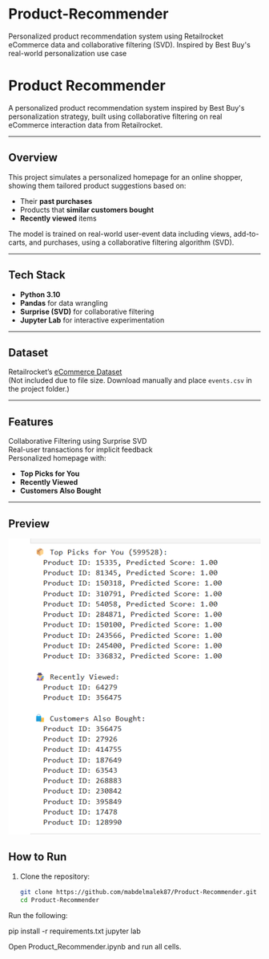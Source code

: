 # Product-Recommender
Personalized product recommendation system using Retailrocket eCommerce data and collaborative filtering (SVD). Inspired by Best Buy's real-world personalization use case
# Product Recommender

A personalized product recommendation system inspired by Best Buy's personalization strategy, built using collaborative filtering on real eCommerce interaction data from Retailrocket.

---

## Overview

This project simulates a personalized homepage for an online shopper, showing them tailored product suggestions based on:

- Their **past purchases**
- Products that **similar customers bought**
- **Recently viewed** items

The model is trained on real-world user-event data including views, add-to-carts, and purchases, using a collaborative filtering algorithm (SVD).

---

## Tech Stack

- **Python 3.10**
- **Pandas** for data wrangling
- **Surprise (SVD)** for collaborative filtering
- **Jupyter Lab** for interactive experimentation

---

## Dataset

Retailrocket’s [eCommerce Dataset](https://www.kaggle.com/datasets/retailrocket/ecommerce-dataset)  
(Not included due to file size. Download manually and place `events.csv` in the project folder.)

---

## Features

Collaborative Filtering using Surprise SVD  
Real-user transactions for implicit feedback  
Personalized homepage with:
- **Top Picks for You**
- **Recently Viewed**
- **Customers Also Bought**

---
## Preview
<img src="preview.png" alt="Recommendation Preview" width="700"/>

##  How to Run

1. Clone the repository:
   ```bash
   git clone https://github.com/mabdelmalek87/Product-Recommender.git
   cd Product-Recommender
   
Run the following: 

pip install -r requirements.txt
jupyter lab

Open Product_Recommender.ipynb and run all cells.
